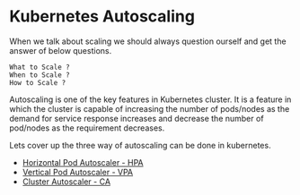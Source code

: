 # Kubernetes Autoscaling  

When we talk about scaling we should always question ourself and get the answer of below questions.
```
What to Scale ?
When to Scale ?
How to Scale ?
```
Autoscaling is one of the key features in Kubernetes cluster. It is a feature in which the cluster is capable of increasing the number of pods/nodes as the demand for service response increases and decrease the number of pod/nodes as the requirement decreases.

Lets cover up the three way of autoscaling can be done in kubernetes. 

* [Horizontal Pod Autoscaler - HPA](https://github.com/sanjaynaikwadi/kubernetes/tree/master/AutoScaling/HPA) 
* [Vertical Pod Autoscaler - VPA]()
* [Cluster Autoscaler - CA]()

